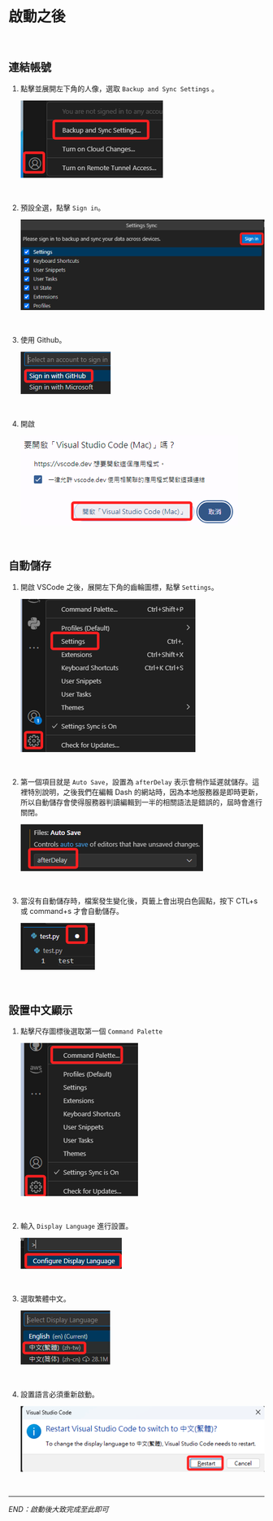 # 啟動之後

<br>

## 連結帳號

1. 點擊並展開左下角的人像，選取 `Backup and Sync Settings` 。

    ![](images/img_01.png)

<br>

2. 預設全選，點擊 `Sign in`。

    ![](images/img_02.png)

<br>

3. 使用 Github。

    ![](images/img_03.png)

<br>

4. 開啟

    ![](images/img_04.png)

<br>

## 自動儲存

1. 開啟 VSCode 之後，展開左下角的齒輪圖標，點擊 `Settings`。

    ![](images/img_05.png)

<br>

2. 第一個項目就是 `Auto Save`，設置為 `afterDelay` 表示會稍作延遲就儲存。這裡特別說明，之後我們在編輯 Dash 的網站時，因為本地服務器是即時更新，所以自動儲存會使得服務器判讀編輯到一半的相關語法是錯誤的，屆時會進行關閉。

    ![](images/img_06.png)

<br>

3. 當沒有自動儲存時，檔案發生變化後，頁籤上會出現白色圓點，按下 CTL+s 或 command+s 才會自動儲存。

    ![](images/img_07.png)

<br>

## 設置中文顯示

1. 點擊尺存圖標後選取第一個 `Command Palette` 
    
    ![](images/img_08.png)

<br>

2. 輸入 `Display Language` 進行設置。

    ![](images/img_09.png)

<br>
    
3. 選取繁體中文。

    ![](images/img_10.png)

<br>

4. 設置語言必須重新啟動。

    ![](images/img_11.png)

<br>

---

_END：啟動後大致完成至此即可_
